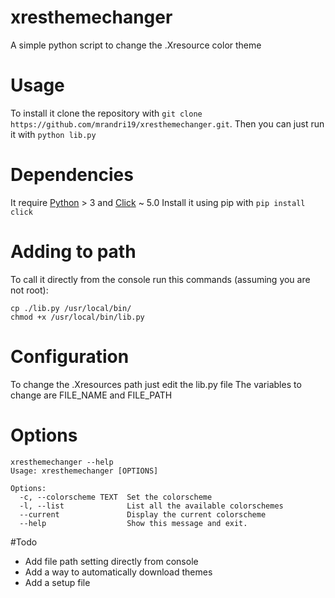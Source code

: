 # xresthemechanger
A simple python script to change the .Xresource color theme
# Usage
To install it clone the repository with `git clone https://github.com/mrandri19/xresthemechanger.git`.
Then you can just run it with `python lib.py`
# Dependencies
It require [Python](https://www.python.org/) > 3 and
[Click](http://click.pocoo.org/5/) ~ 5.0
Install it using pip with `pip install click`
# Adding to path
To call it directly from the console run this commands (assuming you are not root):
```
cp ./lib.py /usr/local/bin/
chmod +x /usr/local/bin/lib.py
```
# Configuration
To change the .Xresources path just edit the lib.py file
The variables to change are FILE_NAME and FILE_PATH

# Options
```
xresthemechanger --help
Usage: xresthemechanger [OPTIONS]

Options:
  -c, --colorscheme TEXT  Set the colorscheme
  -l, --list              List all the available colorschemes
  --current               Display the current colorscheme
  --help                  Show this message and exit.
```
#Todo
- Add file path setting directly from console
- Add a way to automatically download themes
- Add a setup file
